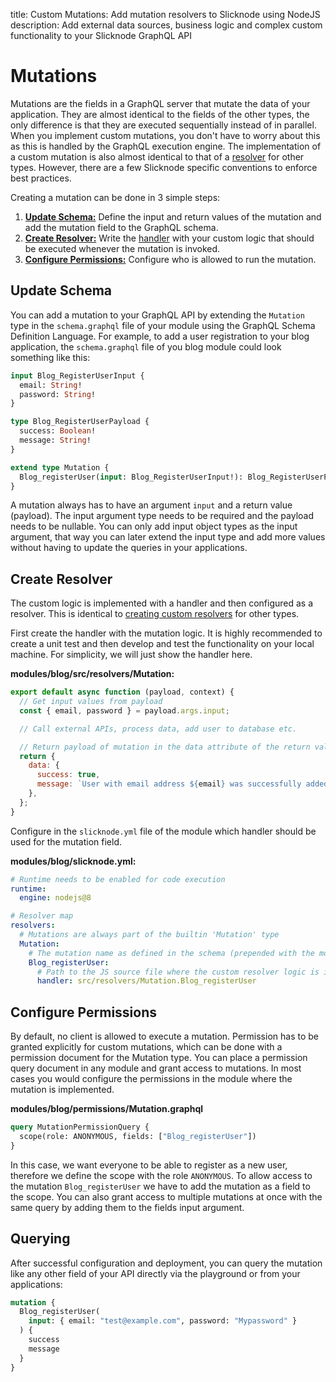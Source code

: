 title: Custom Mutations: Add mutation resolvers to Slicknode using NodeJS
description: Add external data sources, business logic and complex custom functionality to your Slicknode GraphQL API

# Mutations

Mutations are the fields in a GraphQL server that mutate the data of your application. They are almost identical
to the fields of the other types, the only difference is that they are executed sequentially instead of in
parallel. When you implement custom mutations, you don't have to worry about this as this is handled by
the GraphQL execution engine. The implementation of a custom mutation is also almost identical to that of a
[resolver](./resolvers.md) for other types. However, there are a few Slicknode specific conventions to
enforce best practices.

Creating a mutation can be done in 3 simple steps:

1.  **[Update Schema:](#update-schema)** Define the input and return values of the mutation and add the mutation field to the
    GraphQL schema.
1.  **[Create Resolver:](#create-resolver)** Write the [handler](./handlers.md) with your custom logic that should be executed
    whenever the mutation is invoked.
1.  **[Configure Permissions:](#configure-permissions)** Configure who is allowed to run the mutation.

## Update Schema

You can add a mutation to your GraphQL API by extending the `Mutation` type in the `schema.graphql` file of your module
using the GraphQL Schema Definition Language. For example, to add a user registration to your blog application,
the `schema.graphql` file of you blog module could look something like this:

```graphql
input Blog_RegisterUserInput {
  email: String!
  password: String!
}

type Blog_RegisterUserPayload {
  success: Boolean!
  message: String!
}

extend type Mutation {
  Blog_registerUser(input: Blog_RegisterUserInput!): Blog_RegisterUserPayload
}
```

A mutation always has to have an argument `input` and a return value (payload).
The input argument type needs to be required and the payload needs to be nullable. You can only
add input object types as the input argument, that way you can later extend the input type and add more
values without having to update the queries in your applications.

## Create Resolver

The custom logic is implemented with a handler and then configured as a resolver. This is identical to
[creating custom resolvers](./resolvers.md) for other types.

First create the handler with the mutation logic. It is highly recommended to create a unit test and then develop
and test the functionality on your local machine. For simplicity, we will just show the handler here.

**modules/blog/src/resolvers/Mutation:**

```javascript
export default async function (payload, context) {
  // Get input values from payload
  const { email, password } = payload.args.input;

  // Call external APIs, process data, add user to database etc.

  // Return payload of mutation in the data attribute of the return value
  return {
    data: {
      success: true,
      message: `User with email address ${email} was successfully added`,
    },
  };
}
```

Configure in the `slicknode.yml` file of the module which handler should be used for the mutation field.

**modules/blog/slicknode.yml:**

```yaml
# Runtime needs to be enabled for code execution
runtime:
  engine: nodejs@8

# Resolver map
resolvers:
  # Mutations are always part of the builtin 'Mutation' type
  Mutation:
    # The mutation name as defined in the schema (prepended with the module namespace to avoid name collisions)
    Blog_registerUser:
      # Path to the JS source file where the custom resolver logic is implemented (within module)
      handler: src/resolvers/Mutation.Blog_registerUser
```

## Configure Permissions

By default, no client is allowed to execute a mutation. Permission has to be granted explicitly for custom
mutations, which can be done with a permission document for the Mutation type.
You can place a permission query document in any module and grant access to mutations. In most cases you would
configure the permissions in the module where the mutation is implemented.

**modules/blog/permissions/Mutation.graphql**

```graphql
query MutationPermissionQuery {
  scope(role: ANONYMOUS, fields: ["Blog_registerUser"])
}
```

In this case, we want everyone to be able to register as a new user, therefore we define the scope with the
role `ANONYMOUS`. To allow access to the mutation `Blog_registerUser` we have to add the mutation as a field
to the scope. You can also grant access to multiple mutations at once with the same query by adding them to the
fields input argument.

## Querying

After successful configuration and deployment, you can query the mutation like any other field of your API directly
via the playground or from your applications:

```graphql
mutation {
  Blog_registerUser(
    input: { email: "test@example.com", password: "Mypassword" }
  ) {
    success
    message
  }
}
```
